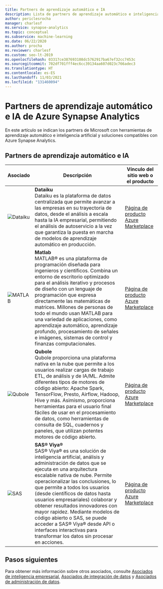 ```yaml
---
title: Partners de aprendizaje automático e IA
description: Lista de partners de aprendizaje automático e inteligencia artificial de terceros con soluciones compatibles con Azure Synapse Analytics.
author: periclesrocha
manager: charlesf
ms.service: synapse-analytics
ms.topic: conceptual
ms.subservice: machine-learning
ms.date: 06/22/2020
ms.author: procha
ms.reviewer: charlesf
ms.custom: seo-lt-2019
ms.openlocfilehash: 03317ce387693108dc5762917ba67ef32cc7453c
ms.sourcegitcommit: 702df701fff4ec6cc39134aa607d023c766adec3
ms.translationtype: HT
ms.contentlocale: es-ES
ms.lasthandoff: 11/03/2021
ms.locfileid: "131460094"
---
```

# <a name="azure-synapse-analytics-machine-learning-and-ai-partners"></a>Partners de aprendizaje automático e IA de Azure Synapse Analytics

En este artículo se indican los partners de Microsoft con herramientas de aprendizaje automático e inteligencia artificial y soluciones compatibles con Azure Synapse Analytics.

## <a name="machine-learning-and-ai-partners"></a>Partners de aprendizaje automático e IA
| Asociado | Descripción | Vínculo del sitio web o el producto |
| ------- | ----------- | -------------------- |
| ![Dataiku](./media/machine-learning-and-ai/dataiku-logo.png) |**Dataiku**<br>Dataiku es la plataforma de datos centralizada que permite avanzar a las empresas en su trayectoria de datos, desde el análisis a escala hasta la IA empresarial, permitiendo el análisis de autoservicio a la vez que garantiza la puesta en marcha de modelos de aprendizaje automático en producción. |[Página de producto](https://www.dataiku.com/partners/microsoft/)<br> [Azure Marketplace](https://azuremarketplace.microsoft.com/en-us/marketplace/apps/dataiku.dataiku-data-science-studio)<br> |
| ![MATLAB](./media/machine-learning-and-ai/mathworks-logo.png) |**Matlab**<br>MATLAB® es una plataforma de programación diseñada para ingenieros y científicos. Combina un entorno de escritorio optimizado para el análisis iterativo y procesos de diseño con un lenguaje de programación que expresa directamente las matemáticas de matrices. Millones de personas de todo el mundo usan MATLAB para una variedad de aplicaciones, como aprendizaje automático, aprendizaje profundo, procesamiento de señales e imágenes, sistemas de control y finanzas computacionales. |[Página de producto](https://www.mathworks.com/products/database.html)<br> [Azure Marketplace](https://azuremarketplace.microsoft.com/en-us/marketplace/apps/mathworks-inc.matlab-byol?tab=Overview)<br> |
| ![Qubole](./media/data-integration/qubole_logo.png) |**Qubole**<br>Qubole proporciona una plataforma nativa en la nube que permite a los usuarios realizar cargas de trabajo ETL, de análisis y de IA/ML. Admite diferentes tipos de motores de código abierto: Apache Spark, TensorFlow, Presto, Airflow, Hadoop, Hive y más. Asimismo, proporciona herramientas para el usuario final fáciles de usar en el procesamiento de datos, como herramientas de consulta de SQL, cuadernos y paneles, que utilizan potentes motores de código abierto.|[Página de producto](https://www.qubole.com/company/partners/partners-microsoft-azure/)<br> [Azure Marketplace](https://azuremarketplace.microsoft.com/marketplace/apps/qubole-inc.qubole-data-service?tab=Overview) 
| ![SAS](./media/business-intelligence/sas-logo.jpg) |**SAS® Viya®**<br>SAS® Viya® es una solución de inteligencia artificial, análisis y administración de datos que se ejecuta en una arquitectura escalable nativa de nube. Permite operacionalizar las conclusiones, lo que permite a todos los usuarios (desde científicos de datos hasta usuarios empresariales) colaborar y obtener resultados innovadores con mayor rapidez. Mediante modelos de código abierto o SAS, se puede acceder a SAS® Viya® desde API o interfaces interactivas para transformar los datos sin procesar en acciones. |[Página de producto](https://www.sas.com/microsoft)<br> [Azure Marketplace](https://azuremarketplace.microsoft.com/marketplace/apps/sas-institute-560503.sas-viya-saas?tab=Overview)<br> |

## <a name="next-steps"></a>Pasos siguientes
Para obtener más información sobre otros asociados, consulte [Asociados de inteligencia empresarial](business-intelligence.md), [Asociados de integración de datos](data-integration.md) y [Asociados de administración de datos](data-management.md).





